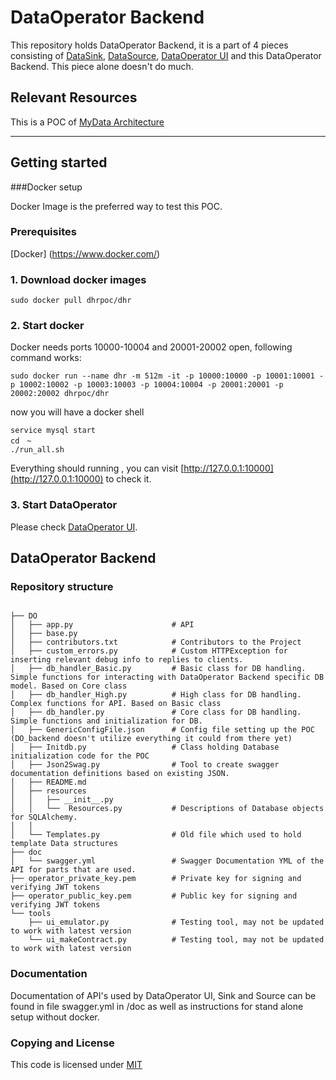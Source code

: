 # DataOperator Backend

This repository holds DataOperator Backend, it is a part of 4 pieces consisting of [DataSink](https://github.com/dhrproject/mydatasink), [DataSource](https://github.com/dhrproject/mydatasource), [DataOperator UI](https://github.com/dhrproject/mydataoperatorui) and this DataOperator Backend.
This piece alone doesn't do much.

## Relevant Resources
This is a POC of [MyData Architecture](https://github.com/HIIT/mydata-stack)

---

## Getting started

###Docker setup

Docker Image is the preferred way to test this POC.

### Prerequisites

 [Docker] (https://www.docker.com/)
 
### 1. Download docker images
```
sudo docker pull dhrpoc/dhr
```

### 2. Start docker
Docker needs ports 10000-10004 and 20001-20002 open, following command works:
```
sudo docker run --name dhr -m 512m -it -p 10000:10000 -p 10001:10001 -p 10002:10002 -p 10003:10003 -p 10004:10004 -p 20001:20001 -p 20002:20002 dhrpoc/dhr
```

now you will have a docker shell

```
service mysql start
cd　~
./run_all.sh
```

Everything should running , you can visit
[http://127.0.0.1:10000](http://127.0.0.1:10000) to check it.

### 3. Start DataOperator
Please check [DataOperator UI](https://github.com/dhrproject/mydataoperatorui#getting-started).


## DataOperator Backend

### Repository structure

```

├── DO
│   ├── app.py                      # API
│   ├── base.py
│   ├── contributors.txt            # Contributors to the Project
│   ├── custom_errors.py            # Custom HTTPException for inserting relevant debug info to replies to clients.
│   ├── db_handler_Basic.py         # Basic class for DB handling. Simple functions for interacting with DataOperator Backend specific DB model. Based on Core class
│   ├── db_handler_High.py          # High class for DB handling. Complex functions for API. Based on Basic class
│   ├── db_handler.py               # Core class for DB handling. Simple functions and initialization for DB.
│   ├── GenericConfigFile.json      # Config file setting up the POC (DO_backend doesn't utilize everything it could from there yet)
│   ├── Initdb.py                   # Class holding Database initialization code for the POC
│   ├── Json2Swag.py                # Tool to create swagger documentation definitions based on existing JSON.
│   ├── README.md
│   ├── resources
│   │   ├── __init__.py
│   │   └──  Resources.py           # Descriptions of Database objects for SQLAlchemy.
│   │  
│   └── Templates.py                # Old file which used to hold template Data structures
├── doc
│   └── swagger.yml                 # Swagger Documentation YML of the API for parts that are used.
├── operator_private_key.pem        # Private key for signing and verifying JWT tokens
├── operator_public_key.pem         # Public key for signing and verifying JWT tokens
└── tools
    ├── ui_emulator.py              # Testing tool, may not be updated to work with latest version
    └── ui_makeContract.py          # Testing tool, may not be updated to work with latest version

```


### Documentation

Documentation of API's used by DataOperator UI, Sink and Source can be found in file swagger.yml in /doc as well as instructions for stand alone setup without docker.

### Copying and License

This code is licensed under [MIT](https://github.com/dhrproject/mydataoperator/blob/master/LICENSE.md)
